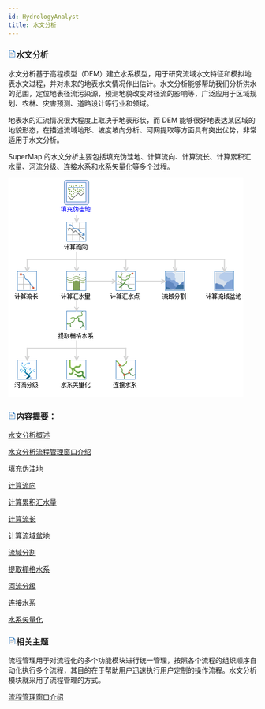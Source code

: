 ```yaml
---
id: HydrologyAnalyst
title: 水文分析
---
```

### ![](../img/read.gif)水文分析

水文分析基于高程模型（DEM）建立水系模型，用于研究流域水文特征和模拟地表水文过程，并对未来的地表水文情况作出估计。水文分析能够帮助我们分析洪水的范围，定位地表径流污染源，预测地貌改变对径流的影响等，广泛应用于区域规划、农林、灾害预测、道路设计等行业和领域。

地表水的汇流情况很大程度上取决于地表形状，而 DEM 能够很好地表达某区域的地貌形态，在描述流域地形、坡度坡向分析、河网提取等方面具有突出优势，非常适用于水文分析。

SuperMap 的水文分析主要包括填充伪洼地、计算流向、计算流长、计算累积汇水量、河流分级、连接水系和水系矢量化等多个过程。

![](img/WorkFlow.png)  

  
### ![](../img/read.gif)内容提要：

 [水文分析概述](AboutHydrologyAnalyst)

 [水文分析流程管理窗口介绍](Introduction)

 [填充伪洼地](FillSink)

 [计算流向](CalFlowDirection)

 [计算累积汇水量](CalFlowAcc)

 [计算流长](CalFlowLength)

 [计算流域盆地](CalBasin)

 [流域分割](Watershed)

 [提取栅格水系](RasterStream)

 [河流分级](StreamOrder)

 [连接水系](StreamLink)

 [水系矢量化](StreamToLine)

### ![](../img/read.gif)相关主题

流程管理用于对流程化的多个功能模块进行统一管理，按照各个流程的组织顺序自动化执行多个流程，其目的在于帮助用户迅速执行用户定制的操作流程。水文分析模块就采用了流程管理的方式。

 [流程管理窗口介绍](../UIIntroduct/proceduremanage)
